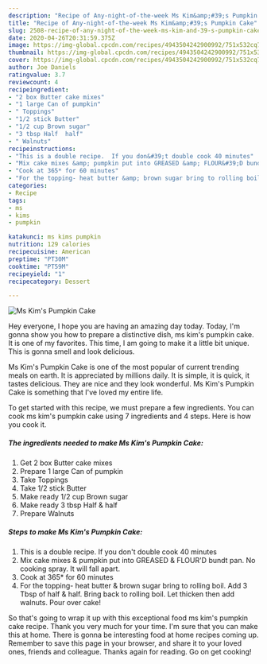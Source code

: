 ```yaml
---
description: "Recipe of Any-night-of-the-week Ms Kim&amp;#39;s Pumpkin Cake"
title: "Recipe of Any-night-of-the-week Ms Kim&amp;#39;s Pumpkin Cake"
slug: 2508-recipe-of-any-night-of-the-week-ms-kim-and-39-s-pumpkin-cake
date: 2020-04-26T20:31:59.375Z
image: https://img-global.cpcdn.com/recipes/4943504242900992/751x532cq70/ms-kims-pumpkin-cake-recipe-main-photo.jpg
thumbnail: https://img-global.cpcdn.com/recipes/4943504242900992/751x532cq70/ms-kims-pumpkin-cake-recipe-main-photo.jpg
cover: https://img-global.cpcdn.com/recipes/4943504242900992/751x532cq70/ms-kims-pumpkin-cake-recipe-main-photo.jpg
author: Joe Daniels
ratingvalue: 3.7
reviewcount: 4
recipeingredient:
- "2 box Butter cake mixes"
- "1 large Can of pumpkin"
- " Toppings"
- "1/2 stick Butter"
- "1/2 cup Brown sugar"
- "3 tbsp Half  half"
- " Walnuts"
recipeinstructions:
- "This is a double recipe.  If you don&#39;t double cook 40 minutes"
- "Mix cake mixes &amp; pumpkin put into GREASED &amp; FLOUR&#39;D bundt pan.  No cooking spray. It will fall apart."
- "Cook at 365* for 60 minutes"
- "For the topping- heat butter &amp; brown sugar bring to rolling boil.  Add 3 Tbsp of half &amp; half.  Bring back to rolling boil.  Let thicken then add walnuts.  Pour over cake!"
categories:
- Recipe
tags:
- ms
- kims
- pumpkin

katakunci: ms kims pumpkin 
nutrition: 129 calories
recipecuisine: American
preptime: "PT30M"
cooktime: "PT59M"
recipeyield: "1"
recipecategory: Dessert

---
```



![Ms Kim&#39;s Pumpkin Cake](https://img-global.cpcdn.com/recipes/4943504242900992/751x532cq70/ms-kims-pumpkin-cake-recipe-main-photo.jpg)

Hey everyone, I hope you are having an amazing day today. Today, I'm gonna show you how to prepare a distinctive dish, ms kim&#39;s pumpkin cake. It is one of my favorites. This time, I am going to make it a little bit unique. This is gonna smell and look delicious.

Ms Kim&#39;s Pumpkin Cake is one of the most popular of current trending meals on earth. It is appreciated by millions daily. It is simple, it is quick, it tastes delicious. They are nice and they look wonderful. Ms Kim&#39;s Pumpkin Cake is something that I've loved my entire life.




To get started with this recipe, we must prepare a few ingredients. You can cook ms kim&#39;s pumpkin cake using 7 ingredients and 4 steps. Here is how you cook it.

<!--inarticleads1-->

##### The ingredients needed to make Ms Kim&#39;s Pumpkin Cake:

1. Get 2 box Butter cake mixes
1. Prepare 1 large Can of pumpkin
1. Take  Toppings
1. Take 1/2 stick Butter
1. Make ready 1/2 cup Brown sugar
1. Make ready 3 tbsp Half &amp; half
1. Prepare  Walnuts




<!--inarticleads2-->

##### Steps to make Ms Kim&#39;s Pumpkin Cake:

1. This is a double recipe.  If you don&#39;t double cook 40 minutes
1. Mix cake mixes &amp; pumpkin put into GREASED &amp; FLOUR&#39;D bundt pan.  No cooking spray. It will fall apart.
1. Cook at 365* for 60 minutes
1. For the topping- heat butter &amp; brown sugar bring to rolling boil.  Add 3 Tbsp of half &amp; half.  Bring back to rolling boil.  Let thicken then add walnuts.  Pour over cake!




So that's going to wrap it up with this exceptional food ms kim&#39;s pumpkin cake recipe. Thank you very much for your time. I'm sure that you can make this at home. There is gonna be interesting food at home recipes coming up. Remember to save this page in your browser, and share it to your loved ones, friends and colleague. Thanks again for reading. Go on get cooking!
